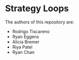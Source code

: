 # Strategy Loops

The authors of this repository are: 

- Rodrigo Tiscareno
- Ryan Eggens 
- Alicia Bremer
- Riya Patel
- Ryan Chan